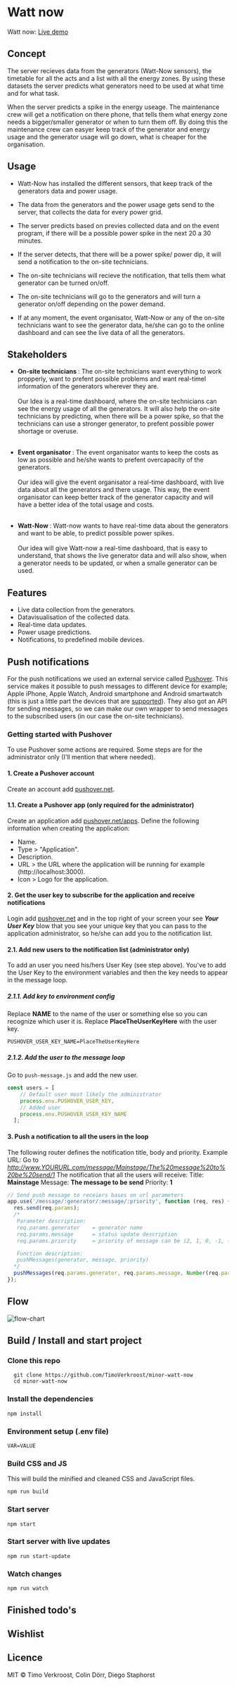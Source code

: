 # Watt now

<!-- ______________________ EISEN ______________________
- [ ] Goede README bij de team-repo op Github (incl. Install notes, purpose, future work)
- [ ] Er moet real life data gemeten worden die real-time ergens gevisualiseerd wordt
- [ ] Het moet nuttig zijn, je moet kunnen verdedigen dat het stroomverbruik zou verminderen
- [ ] Real life en real-time: Er moet real life data gemeten worden die real-time ergens gevisualiseerd wordt zodat eindgebruikers actie kunnen ondernemen.
- [ ] Er moet minimaal een databron/input-stroom zijn waarvan je kan verwachten dat die tijdens het festival verandert (dus niet ALLEEN het programma)

Demo’s kunnen eventueel gescript worden (dispatch zelf events adhv jouw scenario)
___________________________________________________ -->

Watt now: [Live demo](#)

## Concept
The server recieves data from the generators (Watt-Now sensors), the timetable for all the acts and a list with all the energy zones. By using these datasets the server predicts what generators need to be used at what time and for what task.

When the server predicts a spike in the energy useage. The maintenance crew will get a notification on there phone, that tells them what energy zone needs a bigger/smaller generator or when to turn them off. By doing this the maintenance crew can easyer keep track of the generator and energy usage and the generator usage will go down, what is cheaper for the organisation.

## Usage
- Watt-Now has installed the different sensors, that keep track of the generators data and power usage.
- The data from the generators and the power usage gets send to the server, that collects the data for every power grid.
- The server predicts based on previes collected data and on the event program, if there will be a possible power spike in the next 20 a 30 minutes.
- If the server detects, that there will be a power spike/ power dip, it will send a notification to the on-site technicians.
- The on-site technicians will recieve the notification, that tells them what generator can be turned on/off.
- The on-site technicians will go to the generators and will turn a generator on/off depending on the power demand.

- If at any moment, the event organisator, Watt-Now or any of the on-site technicians want to see the generator data, he/she can go to the online dashboard and can see the live data of all the generators.

<!-- ## Monitoring / Possible generators
- Schuko (16A) generator
- 32A generator
- 63A generator
- (125A) generator
- Powerlock (400A) generator -->

## Stakeholders
- <strong>On-site technicians </strong>: The on-site technicians want everything to work propperly, want to prefent possible problems and want real-timel information of the generators wherever they are.
<br/><br/>
Our Idea is a real-time dashboard, where the on-site technicians can see the energy usage of all the generators. It will also help the on-site technicians by predicting, when there will be a power spike, so that the technicians can use a stronger generator, to prefent possible power shortage  or overuse.
<br/><br/>

- <strong>Event organisator </strong>: The event organisator wants to keep the costs as low as possible and he/she wants to prefent overcapacity of the generators.
<br/><br/>
Our idea will give the event organisator a real-time dashboard, with live data about all the generators and there usage. This way, the event organisator can keep better track of the generator capacity and will have a better idea of the total usage and costs.
<br/><br/>

- <strong>Watt-Now </strong>: Watt-now wants to have real-time data about the generators and want to be able, to predict possible power spikes.
<br/><br/>
Our idea will give Watt-now a real-time dashboard, that is easy to understand, that shows the live generator data and will also show, when a generator needs to be updated, or when a smalle generator can be used.

## Features
- Live data collection from the generators.
- Datavisualisation of the collected data.
- Real-time data updates.
- Power usage predictions.
- Notifications, to predefined mobile devices.

## Push notifications
For the push notifications we used an external service called [Pushover](https://pushover.net/). This service makes it possible to push messages to different device for example; Apple iPhone, Apple Watch, Android smartphone and Android smartwatch (this is just a little part the devices that are [supported](https://pushover.net/clients)). They also got an API for sending messages, so we can make our own wrapper to send messages to the subscribed users (in our case the on-site technicians).

### Getting started with Pushover
To use Pushover some actions are required. Some steps are for the administrator only (I'll mention that where needed).

#### 1. Create a Pushover account
Create an account add [pushover.net](https://pushover.net/).

#### 1.1. Create a Pushover app (only required for the administrator)
Create an application add [pushover.net/apps](https://pushover.net/apps).
Define the following information when creating the application:
* Name.
* Type > "Application".
* Description.
* URL > the URL where the application will be running for example (http://localhost:3000).
* Icon > Logo for the application.

#### 2. Get the user key to subscribe for the application and receive notifications
Login add [pushover.net](https://pushover.net/) and in the top right of your screen your see ***Your User Key*** blow that you see your unique key that you can pass to the application administrator, so he/she can add you to the notification list.

#### 2.1. Add new users to the notification list (administrator only)
To add an user you need his/hers User Key (see step above). You've to add the User Key to the environment variables and then the key needs to appear in the message loop.

##### 2.1.1. Add key to environment config
Replace **NAME** to the name of the user or something else so you can recognize which user it is.
Replace **PlaceTheUserKeyHere** with the user key.
```
PUSHOVER_USER_KEY_NAME=PlaceTheUserKeyHere
```

##### 2.1.2. Add the user to the message loop
Go to `push-message.js` and add the new user.
```javascript
const users = [
    // Default user most likely the administrator
    process.env.PUSHOVER_USER_KEY,
    // Added user
    process.env.PUSHOVER_USER_KEY_NAME
  ];
```

#### 3. Push a notification to all the users in the loop
The following router defines the notification title, body and priority.
Example URL:
Go to *http://www.YOURURL.com/message/Mainstage/The%20message%20to%20be%20send/1*
The notification that all the users will receive:
Title: **Mainstage**
Message: **The message to be send**
Priority: **1**

```javascript
// Send push message to receiers bases on url parameters
app.use('/message/:generator/:message/:priority', function (req, res) {
  res.send(req.params);
  /*
   Parameter description:
   req.params.generator    = generator name
   req.params.message      = status update description
   req.params.priority     = priority of message can be (2, 1, 0, -1, -2) where 2 is the highest priority.

   Function description:
   pushMessages(generator, message, priority)
  */
  pushMessages(req.params.generator, req.params.message, Number(req.params.priority));
});
```

## Flow
![flow-chart](./repo-images/flow-chart.png)

## Build / Install and start project

### Clone this repo

```
  git clone https://github.com/TimoVerkroost/minor-watt-now
  cd minor-watt-now
```

### Install the dependencies
```
npm install
```

### Environment setup (.env file)
```
VAR=VALUE
```

### Build CSS and JS
This will build the minified and cleaned CSS and JavaScript files.
```
npm run build
```

### Start server
```
npm start
```

### Start server with live updates
```
npm run start-update
```

### Watch changes
```
npm run watch
```

## Finished todo's

## Wishlist

## Licence
MIT © Timo Verkroost, Colin Dörr, Diego Staphorst

